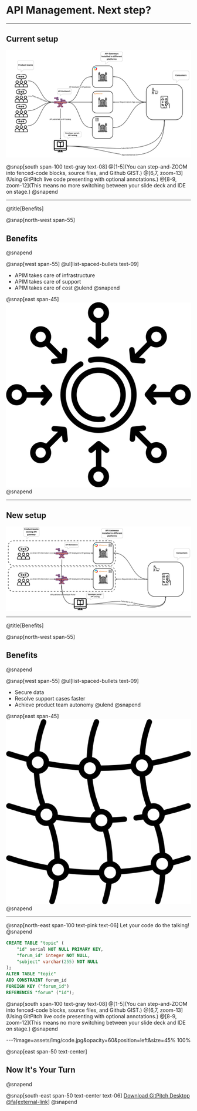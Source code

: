 # API Management. Next step?

---

## Current setup
![IMAGE](assets/img/current-setup.jpg)

@snap[south span-100 text-gray text-08]
@[1-5](You can step-and-ZOOM into fenced-code blocks, source files, and Github GIST.)
@[6,7, zoom-13](Using GitPitch live code presenting with optional annotations.)
@[8-9, zoom-12](This means no more switching between your slide deck and IDE on stage.)
@snapend

---
@title[Benefits]

@snap[north-west span-55]
## Benefits
@snapend

@snap[west span-55]
@ul[list-spaced-bullets text-09]
- APIM takes care of infrastructure
- APIM takes care of support
- APIM takes care of cost
@ulend
@snapend

@snap[east span-45]
![IMAGE](assets/img/centralized.png)
@snapend

---
## New setup
![IMAGE](assets/img/new-stuff.jpg)

---
@title[Benefits]

@snap[north-west span-55]
## Benefits
@snapend

@snap[west span-55]
@ul[list-spaced-bullets text-09]
- Secure data
- Resolve support cases faster
- Achieve product team autonomy
@ulend
@snapend

@snap[east span-45]
![IMAGE](assets/img/mesh.png)
@snapend

---

@snap[north-east span-100 text-pink text-06]
Let your code do the talking!
@snapend

```sql zoom-18
CREATE TABLE "topic" (
    "id" serial NOT NULL PRIMARY KEY,
    "forum_id" integer NOT NULL,
    "subject" varchar(255) NOT NULL
);
ALTER TABLE "topic"
ADD CONSTRAINT forum_id
FOREIGN KEY ("forum_id")
REFERENCES "forum" ("id");
```

@snap[south span-100 text-gray text-08]
@[1-5](You can step-and-ZOOM into fenced-code blocks, source files, and Github GIST.)
@[6,7, zoom-13](Using GitPitch live code presenting with optional annotations.)
@[8-9, zoom-12](This means no more switching between your slide deck and IDE on stage.)
@snapend


---?image=assets/img/code.jpg&opacity=60&position=left&size=45% 100%

@snap[east span-50 text-center]
## Now It's **Your** Turn
@snapend

@snap[south-east span-50 text-center text-06]
[Download GitPitch Desktop @fa[external-link]](https://gitpitch.com/docs/getting-started/tutorial/)
@snapend

